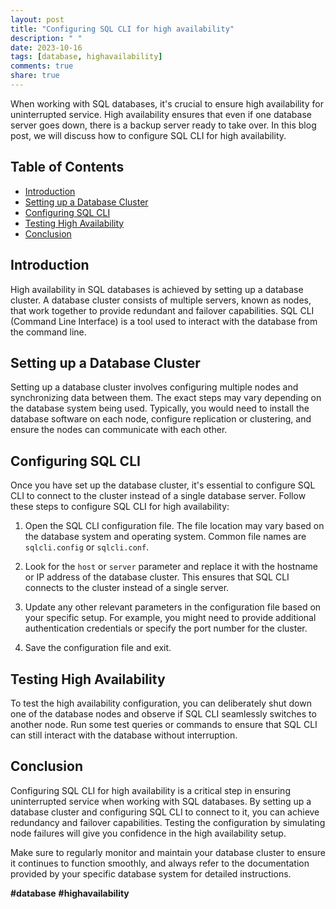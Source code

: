 ```yaml
---
layout: post
title: "Configuring SQL CLI for high availability"
description: " "
date: 2023-10-16
tags: [database, highavailability]
comments: true
share: true
---
```


When working with SQL databases, it's crucial to ensure high availability for uninterrupted service. High availability ensures that even if one database server goes down, there is a backup server ready to take over. In this blog post, we will discuss how to configure SQL CLI for high availability.

## Table of Contents
- [Introduction](#introduction)
- [Setting up a Database Cluster](#setting-up-a-database-cluster)
- [Configuring SQL CLI](#configuring-sql-cli)
- [Testing High Availability](#testing-high-availability)
- [Conclusion](#conclusion)

## Introduction

High availability in SQL databases is achieved by setting up a database cluster. A database cluster consists of multiple servers, known as nodes, that work together to provide redundant and failover capabilities. SQL CLI (Command Line Interface) is a tool used to interact with the database from the command line.

## Setting up a Database Cluster

Setting up a database cluster involves configuring multiple nodes and synchronizing data between them. The exact steps may vary depending on the database system being used. Typically, you would need to install the database software on each node, configure replication or clustering, and ensure the nodes can communicate with each other.

## Configuring SQL CLI

Once you have set up the database cluster, it's essential to configure SQL CLI to connect to the cluster instead of a single database server. Follow these steps to configure SQL CLI for high availability:

1. Open the SQL CLI configuration file. The file location may vary based on the database system and operating system. Common file names are `sqlcli.config` or `sqlcli.conf`.

2. Look for the `host` or `server` parameter and replace it with the hostname or IP address of the database cluster. This ensures that SQL CLI connects to the cluster instead of a single server.

3. Update any other relevant parameters in the configuration file based on your specific setup. For example, you might need to provide additional authentication credentials or specify the port number for the cluster.

4. Save the configuration file and exit.

## Testing High Availability

To test the high availability configuration, you can deliberately shut down one of the database nodes and observe if SQL CLI seamlessly switches to another node. Run some test queries or commands to ensure that SQL CLI can still interact with the database without interruption.

## Conclusion

Configuring SQL CLI for high availability is a critical step in ensuring uninterrupted service when working with SQL databases. By setting up a database cluster and configuring SQL CLI to connect to it, you can achieve redundancy and failover capabilities. Testing the configuration by simulating node failures will give you confidence in the high availability setup.

Make sure to regularly monitor and maintain your database cluster to ensure it continues to function smoothly, and always refer to the documentation provided by your specific database system for detailed instructions.

**#database** **#highavailability**